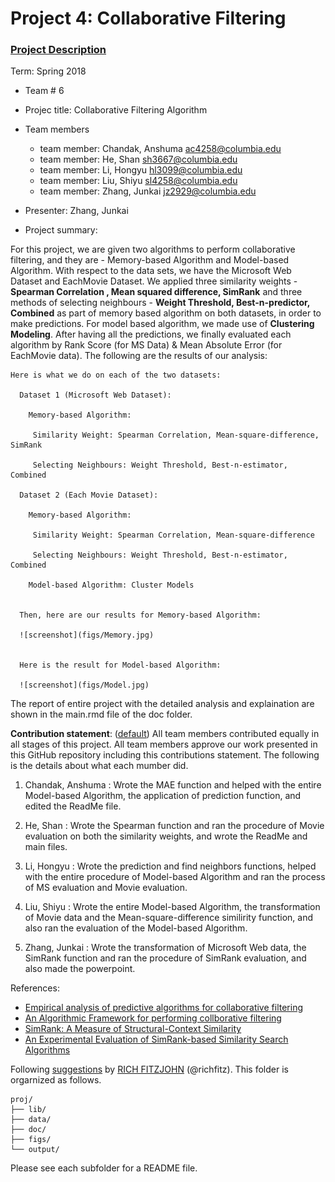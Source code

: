 # Project 4: Collaborative Filtering

### [Project Description](doc/project4_desc.md)

Term: Spring 2018

+ Team # 6
+ Projec title: Collaborative Filtering Algorithm
+ Team members
	+ team member: Chandak, Anshuma ac4258@columbia.edu
	+ team member: He, Shan sh3667@columbia.edu
	+ team member: Li, Hongyu hl3099@columbia.edu
	+ team member: Liu, Shiyu sl4258@columbia.edu
	+ team member: Zhang, Junkai jz2929@columbia.edu
	
+ Presenter: Zhang, Junkai

+ Project summary: 

For this project, we are given two algorithms to perform collaborative filtering, and they are -  Memory-based Algorithm and Model-based Algorithm. With respect to the data sets, we have the Microsoft Web Dataset and  EachMovie Dataset. We applied three similarity weights - **Spearman Correlation , Mean squared difference, SimRank** and three methods of selecting neighbours - **Weight Threshold, Best-n-predictor, Combined** as part of memory based algorithm on both datasets, in order to make predictions. For model based algorithm, we made use of **Clustering Modeling**.  After having all the predictions, we finally evaluated each algorithm by Rank Score (for MS Data) & Mean Absolute Error (for EachMovie data). The following are the results of our analysis:  
  
    Here is what we do on each of the two datasets:

      Dataset 1 (Microsoft Web Dataset): 
    
        Memory-based Algorithm:
     
         Similarity Weight: Spearman Correlation, Mean-square-difference, SimRank
      
         Selecting Neighbours: Weight Threshold, Best-n-estimator, Combined
      
      Dataset 2 (Each Movie Dataset): 
      
        Memory-based Algorithm:
      
         Similarity Weight: Spearman Correlation, Mean-square-difference
      
         Selecting Neighbours: Weight Threshold, Best-n-estimator, Combined
      
        Model-based Algorithm: Cluster Models
        

      Then, here are our results for Memory-based Algorithm:
    
      ![screenshot](figs/Memory.jpg)

    
      Here is the result for Model-based Algorithm:

      ![screenshot](figs/Model.jpg)
	

The report of entire project with the detailed analysis and explaination are shown in the main.rmd file of the doc folder.


**Contribution statement**: ([default](doc/a_note_on_contributions.md)) All team members contributed equally in all stages of this project. All team members approve our work presented in this GitHub repository including this contributions statement. The following is the details about what each mumber did. 

1. Chandak, Anshuma : Wrote the MAE function and helped with the entire Model-based Algorithm, the application of prediction function, and edited the ReadMe file.

2. He, Shan : Wrote the Spearman function and ran the procedure of Movie evaluation on both the similarity weights, and wrote the ReadMe and main files. 

3. Li, Hongyu : Wrote the prediction and find neighbors functions, helped with the entire procedure of Model-based Algorithm and ran the process of MS evaluation and Movie evaluation.

4. Liu, Shiyu : Wrote the entire Model-based Algorithm, the transformation of Movie data and the Mean-square-difference similirity function, and also ran the evaluation of the Model-based Algorithm.

5. Zhang, Junkai : Wrote the transformation of Microsoft Web data, the SimRank function and ran the procedure of SimRank evaluation, and also made the powerpoint.

References: 
+ [Empirical analysis of predictive algorithms for collaborative filtering](doc/Paper_1_MS.pdf)
+ [An Algorithmic Framework for performing collborative filtering](doc/Paper_2_Movie.pdf)
+ [SimRank: A Measure of Structural-Context Similarity](doc/SimRank.pdf)
+ [An Experimental Evaluation of SimRank-based Similarity Search Algorithms](doc/SimRank_Paper2.pdf)

Following [suggestions](http://nicercode.github.io/blog/2013-04-05-projects/) by [RICH FITZJOHN](http://nicercode.github.io/about/#Team) (@richfitz). This folder is orgarnized as follows.

```
proj/
├── lib/
├── data/
├── doc/
├── figs/
└── output/
```

Please see each subfolder for a README file.
